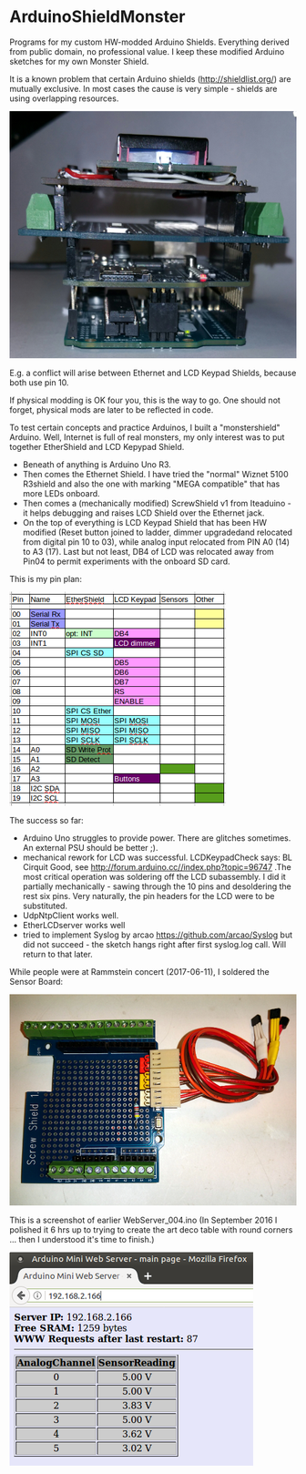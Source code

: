 # ArduinoShieldMonster
Programs for my custom HW-modded Arduino Shields. Everything derived from public domain, no professional value. I keep these modified Arduino sketches for my own Monster Shield.

It is a known problem that certain Arduino shields (http://shieldlist.org/) are mutually exclusive.
In most cases the cause is very simple - shields are using overlapping resources.

![Arduino Shield Monster](Pic/20170610_225047-1c.jpg?raw=true "Arduino Shield Monster")

E.g. a conflict will arise between Ethernet and LCD Keypad Shields, because both use pin 10.

If physical modding is OK four you, this is the way to go. One should not forget, physical mods are later to be reflected in code.

To test certain concepts and practice Arduinos, I built a "monstershield" Arduino. Well, Internet is full of real monsters, my only interest was to put together EtherShield and LCD Kepypad Shield.

- Beneath of anything is Arduino Uno R3.
- Then comes the Ethernet Shield. I have tried the "normal" Wiznet 5100 R3shield and also the one with marking "MEGA compatible" that has more LEDs onboard.
- Then comes a (mechanically modified) ScrewShield v1 from Iteaduino - it helps debugging and raises LCD Shield over the Ethernet jack.
- On the top of everything is LCD Keypad Shield that has been HW modified (Reset button joined to ladder, dimmer upgradedand relocated from digital pin 10 to 03), while analog input relocated from PIN A0 (14) to A3 (17). Last but not least, DB4 of LCD was relocated away from Pin04 to permit experiments with the onboard SD card.

This is my pin plan:

![Pin Plan](Pic/Planning.png?raw=true "Avoiding Pin Conflicts")

The success so far:

- Arduino Uno struggles to provide power. There are glitches sometimes. An external PSU should be better ;). 
- mechanical rework for LCD was successful. LCDKeypadCheck says: BL Cirquit Good, see http://forum.arduino.cc//index.php?topic=96747 .The most critical operation was soldering off the LCD subassembly. I did it partially mechanically - sawing through the 10 pins and desoldering the rest six pins. Very naturally, the pin headers for the LCD were to be substituted.
- UdpNtpClient works well.
- EtherLCDserver works well
- tried to implement Syslog by arcao https://github.com/arcao/Syslog but did not succeed - the sketch hangs right after first syslog.log call. Will return to that later.

While people were at Rammstein concert (2017-06-11), I soldered the Sensor Board:

![Sensor Board](Pic/20170611_232448-a.jpg?raw=true "Screw Shield 1.0 with sensors")

This is a screenshot of earlier WebServer_004.ino (In September 2016 I polished it 6 hrs up to trying to create the art deco table with round corners ... then I understood it's time to finish.)

![WebServer_004](Pic/WebServer_004--2016-06-11.png?raw=true "A refactored version of the chrestomathic Analog Webserver")


